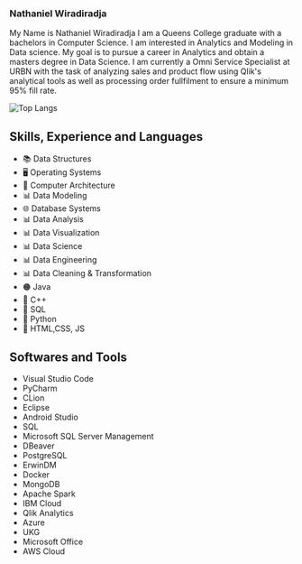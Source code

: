### Nathaniel Wiradiradja

My Name is Nathaniel Wiradiradja I am a Queens College graduate with a bachelors in Computer Science. I am interested in Analytics and Modeling in Data science. My goal is to pursue a career in Analytics and obtain a masters degree in Data Science. I am currently a Omni Service Specialist at URBN with the task of analyzing sales and product flow using Qlik's analytical tools as well as processing order fullfilment to ensure a minimum 95% fill rate.

![Top Langs](https://github-readme-stats.vercel.app/api/top-langs/?username=CharalambosIoannou&theme=tokyonight)




## Skills, Experience and Languages
* 📚 Data Structures 
* 🖥️ Operating Systems
* 💾 Computer Architecture
* 📊 Data Modeling
* 🌐 Database Systems
* 📊 Data Analysis
* 📊 Data Visualization
* 📊 Data Science
* 📊 Data Engineering
* 📊 Data Cleaning & Transformation
* 🟠 Java
* 🔵 C++
* 🐬 SQL
* 🐍 Python
* 📃 HTML,CSS, JS

## Softwares and Tools
* Visual Studio Code
* PyCharm
* CLion
* Eclipse
* Android Studio
* SQL
* Microsoft SQL Server Management
* DBeaver
* PostgreSQL
* ErwinDM
* Docker
* MongoDB
* Apache Spark
* IBM Cloud
* Qlik Analytics
* Azure
* UKG
* Microsoft Office
* AWS Cloud
